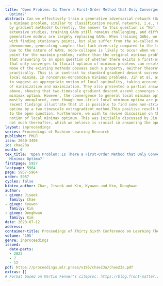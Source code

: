 ```yaml
---
title: 'Open Problem: Is There a First-Order Method that Only Converges to Local Minimax
  Optima?'
abstract: Can we effectively train a generative adversarial network (GAN), i.e., optimize
  a minimax problem, similar to classification neural networks, i.e., minimize a function,
  by gradient methods? Currently, the answer to this question is “No”. Despite the
  extensive studies, training GANs still remains challenging, and diffusion-based
  generative models are largely replacing GANs. When training GANs, we not only struggle
  with finding stationary points, but also suffer from the so-called mode-collapse
  phenomenon, generating samples that lack diversity compared to the training data.
  Due to the nature of GANs, mode-collapse is likely to occur when we find an optimal
  point for the maximin problem, rather than the original minimax problem.This suggests
  that answering to an open question of whether there exists a first-order method
  that only converges to (local) optimum of minimax problems can resolve these issues.
  None of the existing methods possess such a property, neither theoretically nor
  practically. This is in contrast to standard gradient descent successfully finding
  local minima. In nonconvex-nonconcave minimax problems, Jin et al. are the first
  to suggest an appropriate notion of local optimality, taking account of the order
  of minimization and maximization. They also presented a partial answer to the question
  above, showing that two-timescale gradient descent ascent converges to strict local
  minimax optima. However, the convergence to general local minimax optimum was left
  mostly unexplored, even though non-strict local minimax optima are prevalent. Our
  recent findings illustrate that it is possible to find some non-strict local minimax
  optima by a two-timescale extragradient method.This positive result brings new attention
  to the open question. Furthermore, we wish to revive discussion on the appropriate
  notion of local minimax optimum. This was initially discussed by Jin et al., but
  not much thereafter, which we believe is crucial in answering the open question.
layout: inproceedings
series: Proceedings of Machine Learning Research
publisher: PMLR
issn: 2640-3498
id: chae23a
month: 0
tex_title: 'Open Problem: Is There a First-Order Method that Only Converges to Local
  Minimax Optima?'
firstpage: 5957
lastpage: 5964
page: 5957-5964
order: 5957
cycles: false
bibtex_author: Chae, Jiseok and Kim, Kyuwon and Kim, Donghwan
author:
- given: Jiseok
  family: Chae
- given: Kyuwon
  family: Kim
- given: Donghwan
  family: Kim
date: 2023-07-12
address: 
container-title: Proceedings of Thirty Sixth Conference on Learning Theory
volume: '195'
genre: inproceedings
issued:
  date-parts:
  - 2023
  - 7
  - 12
pdf: https://proceedings.mlr.press/v195/chae23a/chae23a.pdf
extras: []
# Format based on Martin Fenner's citeproc: https://blog.front-matter.io/posts/citeproc-yaml-for-bibliographies/
---
```

